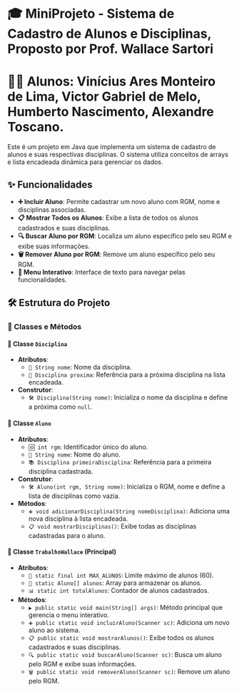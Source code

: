 # 🎓 MiniProjeto - Sistema de Cadastro de Alunos e Disciplinas, Proposto por Prof. Wallace Sartori
# 👨‍🎓 Alunos: Vinícius Ares Monteiro de Lima, Victor Gabriel de Melo, Humberto Nascimento, Alexandre Toscano.

Este é um projeto em Java que implementa um sistema de cadastro de alunos e suas respectivas disciplinas. O sistema utiliza conceitos de arrays e lista encadeada dinâmica para gerenciar os dados.

## ✨ Funcionalidades

- **➕ Incluir Aluno**: Permite cadastrar um novo aluno com RGM, nome e disciplinas associadas.
- **📋 Mostrar Todos os Alunos**: Exibe a lista de todos os alunos cadastrados e suas disciplinas.
- **🔍 Buscar Aluno por RGM**: Localiza um aluno específico pelo seu RGM e exibe suas informações.
- **🗑️ Remover Aluno por RGM**: Remove um aluno específico pelo seu RGM.
- **📜 Menu Interativo**: Interface de texto para navegar pelas funcionalidades.

## 🛠️ Estrutura do Projeto

### 📂 Classes e Métodos

#### 📘 Classe `Disciplina`
- **Atributos**:
  - `📄 String nome`: Nome da disciplina.
  - `🔗 Disciplina proxima`: Referência para a próxima disciplina na lista encadeada.
- **Construtor**:
  - `🛠️ Disciplina(String nome)`: Inicializa o nome da disciplina e define a próxima como `null`.

#### 📗 Classe `Aluno`
- **Atributos**:
  - `🆔 int rgm`: Identificador único do aluno.
  - `📛 String nome`: Nome do aluno.
  - `📚 Disciplina primeiraDisciplina`: Referência para a primeira disciplina cadastrada.
- **Construtor**:
  - `🛠️ Aluno(int rgm, String nome)`: Inicializa o RGM, nome e define a lista de disciplinas como vazia.
- **Métodos**:
  - `➕ void adicionarDisciplina(String nomeDisciplina)`: Adiciona uma nova disciplina à lista encadeada.
  - `📋 void mostrarDisciplinas()`: Exibe todas as disciplinas cadastradas para o aluno.

#### 📕 Classe `TrabalhoWallace` (Principal)
- **Atributos**:
  - `🔢 static final int MAX_ALUNOS`: Limite máximo de alunos (60).
  - `📂 static Aluno[] alunos`: Array para armazenar os alunos.
  - `📊 static int totalAlunos`: Contador de alunos cadastrados.
- **Métodos**:
  - `▶️ public static void main(String[] args)`: Método principal que gerencia o menu interativo.
  - `➕ public static void incluirAluno(Scanner sc)`: Adiciona um novo aluno ao sistema.
  - `📋 public static void mostrarAlunos()`: Exibe todos os alunos cadastrados e suas disciplinas.
  - `🔍 public static void buscarAluno(Scanner sc)`: Busca um aluno pelo RGM e exibe suas informações.
  - `🗑️ public static void removerAluno(Scanner sc)`: Remove um aluno pelo RGM.